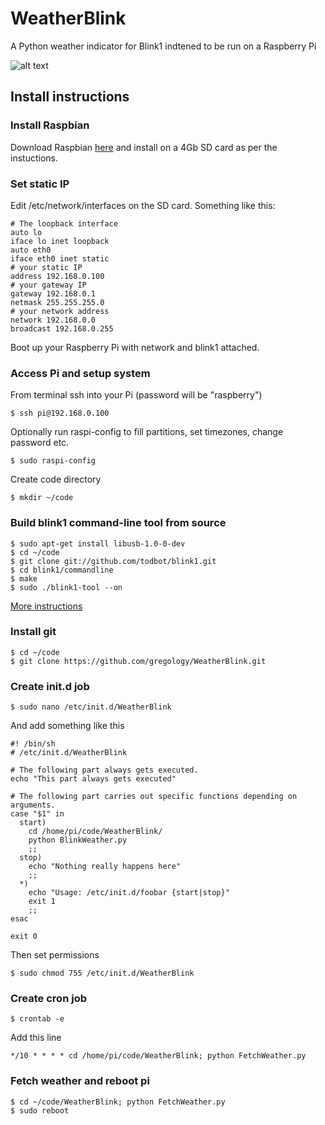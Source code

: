 WeatherBlink
============

A Python weather indicator for Blink1 indtened to be run on a Raspberry Pi

![alt text](http://i.imgur.com/JaVcq7S.jpg "WeatherBlink blinking cold weather")

## Install instructions

### Install Raspbian

Download Raspbian [here](http://www.raspberrypi.org/downloads) and install on a 4Gb SD card as per the instuctions.

### Set static IP

Edit /etc/network/interfaces on the SD card. Something like this:

    # The loopback interface
    auto lo
    iface lo inet loopback
    auto eth0
    iface eth0 inet static
    # your static IP
    address 192.168.0.100
    # your gateway IP
    gateway 192.168.0.1
    netmask 255.255.255.0
    # your network address
    network 192.168.0.0
    broadcast 192.168.0.255

Boot up your Raspberry Pi with network and blink1 attached.

### Access Pi and setup system

From terminal ssh into your Pi (password will be "raspberry")

    $ ssh pi@192.168.0.100

Optionally run raspi-config to fill partitions, set timezones, change password etc.

    $ sudo raspi-config

Create code directory

    $ mkdir ~/code

### Build blink1 command-line tool from source

    $ sudo apt-get install libusb-1.0-0-dev
    $ cd ~/code
    $ git clone git://github.com/todbot/blink1.git
    $ cd blink1/commandline
    $ make
    $ sudo ./blink1-tool --on

[More instructions](https://github.com/todbot/blink1/wiki/Raspberry-Pi-and-blink(1))

### Install git

    $ cd ~/code
    $ git clone https://github.com/gregology/WeatherBlink.git

### Create init.d job

    $ sudo nano /etc/init.d/WeatherBlink

And add something like this

    #! /bin/sh
    # /etc/init.d/WeatherBlink

    # The following part always gets executed.
    echo "This part always gets executed"
    
    # The following part carries out specific functions depending on arguments.
    case "$1" in
      start)
        cd /home/pi/code/WeatherBlink/
        python BlinkWeather.py
        ;;
      stop)
        echo "Nothing really happens here"
        ;;
      *)
        echo "Usage: /etc/init.d/foobar {start|stop}"
        exit 1
        ;;
    esac
    
    exit 0

Then set permissions

    $ sudo chmod 755 /etc/init.d/WeatherBlink

### Create cron job

    $ crontab -e

Add this line

    */10 * * * * cd /home/pi/code/WeatherBlink; python FetchWeather.py

### Fetch weather and reboot pi

    $ cd ~/code/WeatherBlink; python FetchWeather.py
    $ sudo reboot
